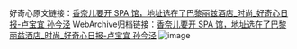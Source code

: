 好奇心原文链接：[香奈儿要开 SPA 馆，地址选在了巴黎丽兹酒店_时尚_好奇心日报-卢宝宜 孙今泾](https://www.qdaily.com/articles/10334.html)
WebArchive归档链接：[香奈儿要开 SPA 馆，地址选在了巴黎丽兹酒店_时尚_好奇心日报-卢宝宜 孙今泾](http://web.archive.org/web/20190623160112/https://www.qdaily.com/articles/10334.html)
![image](http://ww3.sinaimg.cn/large/007d5XDply1g3vwb2oxbsj30u03k2hdt)